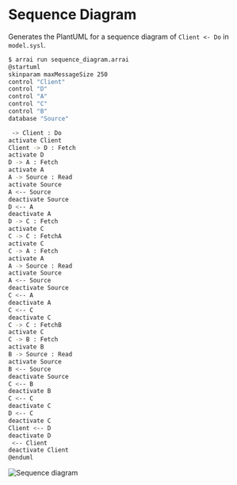 # Sequence Diagram

Generates the PlantUML for a sequence diagram of `Client <- Do` in `model.sysl`.

```bash
$ arrai run sequence_diagram.arrai
@startuml
skinparam maxMessageSize 250
control "Client"
control "D"
control "A"
control "C"
control "B"
database "Source"

 -> Client : Do
activate Client
Client -> D : Fetch
activate D
D -> A : Fetch
activate A
A -> Source : Read
activate Source
A <-- Source
deactivate Source
D <-- A
deactivate A
D -> C : Fetch
activate C
C -> C : FetchA
activate C
C -> A : Fetch
activate A
A -> Source : Read
activate Source
A <-- Source
deactivate Source
C <-- A
deactivate A
C <-- C
deactivate C
C -> C : FetchB
activate C
C -> B : Fetch
activate B
B -> Source : Read
activate Source
B <-- Source
deactivate Source
C <-- B
deactivate B
C <-- C
deactivate C
D <-- C
deactivate C
Client <-- D
deactivate D
 <-- Client
deactivate Client
@enduml
```

![Sequence diagram](out/sequence_diagram.svg)
